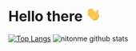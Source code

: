 # Hello there <img src="https://raw.githubusercontent.com/nitonme/nitonme/master/wave.gif" width="30px" title="Waving hand">

[![Top Langs](https://github-readme-stats.vercel.app/api/top-langs/?username=nitonme)](https://github.com/nitonme/nitonme)
![nitonme github stats](https://github-readme-stats.vercel.app/api?username=nitonme&show_icons=true)

<!--
**nitonme/nitonme** is a ✨ _special_ ✨ repository because its `README.md` (this file) appears on your GitHub profile.

Here are some ideas to get you started:

- 🔭 I’m currently working on ...
- 🌱 I’m currently learning ...
- 👯 I’m looking to collaborate on ...
- 🤔 I’m looking for help with ...
- 💬 Ask me about ...
- 📫 How to reach me: ...
- 😄 Pronouns: ...
- ⚡ Fun fact: ...
-->
